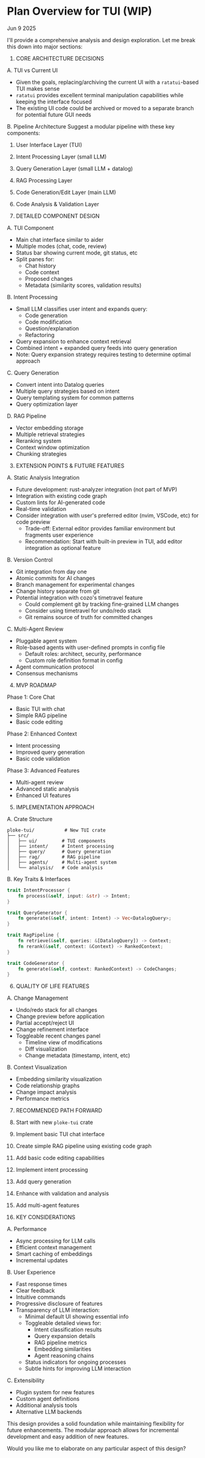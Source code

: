 <!-- Provided by Claude 3.5 -->

# Plan Overview for TUI (WIP)

Jun 9 2025

I'll provide a comprehensive analysis and design exploration. Let me break this down into major sections:

1. CORE ARCHITECTURE DECISIONS

A. TUI vs Current UI
- Given the goals, replacing/archiving the current UI with a `ratatui`-based TUI makes sense
- `ratatui` provides excellent terminal manipulation capabilities while keeping the interface focused
- The existing UI code could be archived or moved to a separate branch for potential future GUI needs

B. Pipeline Architecture
Suggest a modular pipeline with these key components:
1. User Interface Layer (TUI)
2. Intent Processing Layer (small LLM)
3. Query Generation Layer (small LLM + datalog)
4. RAG Processing Layer
5. Code Generation/Edit Layer (main LLM)
6. Code Analysis & Validation Layer

2. DETAILED COMPONENT DESIGN

A. TUI Component
- Main chat interface similar to aider
- Multiple modes (chat, code, review)
- Status bar showing current mode, git status, etc
- Split panes for:
  - Chat history
  - Code context
  - Proposed changes
  - Metadata (similarity scores, validation results)

B. Intent Processing
- Small LLM classifies user intent and expands query:
  - Code generation
  - Code modification
  - Question/explanation
  - Refactoring
- Query expansion to enhance context retrieval
- Combined intent + expanded query feeds into query generation
- Note: Query expansion strategy requires testing to determine optimal approach

C. Query Generation
- Convert intent into Datalog queries
- Multiple query strategies based on intent
- Query templating system for common patterns
- Query optimization layer

D. RAG Pipeline
- Vector embedding storage
- Multiple retrieval strategies
- Reranking system
- Context window optimization
- Chunking strategies

3. EXTENSION POINTS & FUTURE FEATURES

A. Static Analysis Integration
- Future development: rust-analyzer integration (not part of MVP)
- Integration with existing code graph
- Custom lints for AI-generated code
- Real-time validation
- Consider integration with user's preferred editor (nvim, VSCode, etc) for code preview
  - Trade-off: External editor provides familiar environment but fragments user experience
  - Recommendation: Start with built-in preview in TUI, add editor integration as optional feature

B. Version Control
- Git integration from day one
- Atomic commits for AI changes
- Branch management for experimental changes
- Change history separate from git
- Potential integration with cozo's timetravel feature
  - Could complement git by tracking fine-grained LLM changes
  - Consider using timetravel for undo/redo stack
  - Git remains source of truth for committed changes

C. Multi-Agent Review
- Pluggable agent system
- Role-based agents with user-defined prompts in config file
  - Default roles: architect, security, performance
  - Custom role definition format in config
- Agent communication protocol
- Consensus mechanisms

4. MVP ROADMAP

Phase 1: Core Chat
- Basic TUI with chat
- Simple RAG pipeline
- Basic code editing

Phase 2: Enhanced Context
- Intent processing
- Improved query generation
- Basic code validation

Phase 3: Advanced Features
- Multi-agent review
- Advanced static analysis
- Enhanced UI features

5. IMPLEMENTATION APPROACH

A. Crate Structure
```
ploke-tui/           # New TUI crate
├── src/
│   ├── ui/         # TUI components
│   ├── intent/     # Intent processing
│   ├── query/      # Query generation
│   ├── rag/        # RAG pipeline
│   ├── agents/     # Multi-agent system
│   └── analysis/   # Code analysis
```

B. Key Traits & Interfaces
```rust
trait IntentProcessor {
    fn process(&self, input: &str) -> Intent;
}

trait QueryGenerator {
    fn generate(&self, intent: Intent) -> Vec<DatalogQuery>;
}

trait RagPipeline {
    fn retrieve(&self, queries: &[DatalogQuery]) -> Context;
    fn rerank(&self, context: &Context) -> RankedContext;
}

trait CodeGenerator {
    fn generate(&self, context: RankedContext) -> CodeChanges;
}
```

6. QUALITY OF LIFE FEATURES

A. Change Management
- Undo/redo stack for all changes
- Change preview before application
- Partial accept/reject UI
- Change refinement interface
- Toggleable recent changes panel
  - Timeline view of modifications
  - Diff visualization
  - Change metadata (timestamp, intent, etc)

B. Context Visualization
- Embedding similarity visualization
- Code relationship graphs
- Change impact analysis
- Performance metrics

7. RECOMMENDED PATH FORWARD

1. Start with new `ploke-tui` crate
2. Implement basic TUI chat interface
3. Create simple RAG pipeline using existing code graph
4. Add basic code editing capabilities
5. Implement intent processing
6. Add query generation
7. Enhance with validation and analysis
8. Add multi-agent features

8. KEY CONSIDERATIONS

A. Performance
- Async processing for LLM calls
- Efficient context management
- Smart caching of embeddings
- Incremental updates

B. User Experience
- Fast response times
- Clear feedback
- Intuitive commands
- Progressive disclosure of features
- Transparency of LLM interaction:
  - Minimal default UI showing essential info
  - Toggleable detailed views for:
    - Intent classification results
    - Query expansion details
    - RAG pipeline metrics
    - Embedding similarities
    - Agent reasoning chains
  - Status indicators for ongoing processes
  - Subtle hints for improving LLM interaction

C. Extensibility
- Plugin system for new features
- Custom agent definitions
- Additional analysis tools
- Alternative LLM backends

This design provides a solid foundation while maintaining flexibility for future enhancements. The modular approach allows for incremental development and easy addition of new features.

Would you like me to elaborate on any particular aspect of this design?
